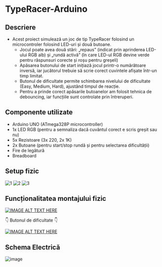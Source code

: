 # TypeRacer-Arduino
## Descriere
* Acest proiect simulează un joc de tip TypeRacer folosind un microcontroler folosind LED-uri și două butoane.
	* Jocul poate avea două stări: „repaus” (indicat prin aprinderea LED-ului RGB alb) și „rundă activă” (în care LED-ul RGB devine verde pentru răspunsuri corecte și roșu pentru greșeli)
	* Apăsarea butonului de start inițiază jocul printr-o numărătoare inversă, iar jucătorul trebuie să scrie corect cuvintele afișate într-un timp limitat.
	* Butonul de dificultate permite schimbarea nivelului de dificultate (Easy, Medium, Hard), ajustând timpul de reacție.
  * Pentru a prinde corect apăsarile butoanelor am folosit tehnica de debouncing, iar funcțiile sunt controlate prin întreruperi.
## Componente utilizate
* Arduino UNO (ATmega328P microcontroller)
* 1x LED RGB (pentru a semnaliza dacă cuvântul corect e scris greșit sau nu)
* 5x Rezistoare (3x 220, 2x 1K)
* 2x Butoane (pentru start/stop rundă și pentru selectarea dificultății)
* Fire de legătură
* Breadboard
## Setup fizic
![1](https://github.com/user-attachments/assets/7344dc9a-e499-4f68-be12-5d5acfb0b76c)
![2](https://github.com/user-attachments/assets/e74e1fed-6876-4d1c-894a-b6973035b680)
![3](https://github.com/user-attachments/assets/863f6be2-7c0c-4142-a424-ecd15abdb798)
## Funcționalitatea montajului fizic
[![IMAGE ALT TEXT HERE](https://img.youtube.com/vi/M8gUaeYEaQs/0.jpg)](https://www.youtube.com/watch?v=M8gUaeYEaQs)

:point_down:       Butonul de dificultate    :point_down:

[![IMAGE ALT TEXT HERE](https://img.youtube.com/vi/fwuriFjDXCg/0.jpg)](https://www.youtube.com/watch?v=fwuriFjDXCg)
## Schema Electrică
![image](https://github.com/user-attachments/assets/f3395b92-b543-4d00-a230-51e12ddc6801)
